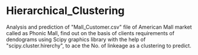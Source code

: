 # Hierarchical_Clustering
Analysis and prediction of "Mall_Customer.csv" file of American Mall market called as Phonic Mall, find out on the basis of clients requirements of dendograms using Scipy graphics library with the help of "scipy.cluster.hirerchy", to ace the No. of linkeage as a clustering to predict.
